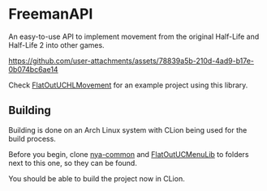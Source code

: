 # FreemanAPI

An easy-to-use API to implement movement from the original Half-Life and Half-Life 2 into other games.

https://github.com/user-attachments/assets/78839a5b-210d-4ad9-b17e-0b074bc6ae14

Check [FlatOutUCHLMovement](https://github.com/gaycoderprincess/FlatOutUCHLMovement) for an example project using this library.

## Building

Building is done on an Arch Linux system with CLion being used for the build process. 

Before you begin, clone [nya-common](https://github.com/gaycoderprincess/nya-common) and [FlatOutUCMenuLib](https://github.com/gaycoderprincess/FlatOutUCMenuLib) to folders next to this one, so they can be found.

You should be able to build the project now in CLion.
